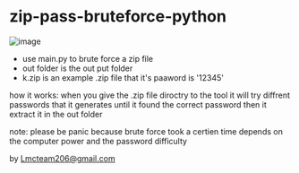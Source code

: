 # zip-pass-bruteforce-python
![image](https://github.com/lmcteam206/zip-pass-bruteforce-python/assets/140020887/6c38de03-ebe0-4ff3-9784-fbea2733c4ee)


         
- use main.py to brute force a zip file
- out folder is the out put folder
- k.zip is an example .zip file that it's paaword is '12345'

how it works:
when you give the .zip file diroctry to the tool it will try diffrent passwords that it generates until it found the correct password
then it extract it in the out folder

note:
please be panic because brute force took a certien time depends on the computer power and the password difficulty




by Lmcteam206@gmail.com
